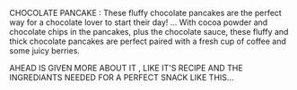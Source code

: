 CHOCOLATE PANCAKE :
These fluffy chocolate pancakes are the perfect way for a chocolate lover to start their day! ... With cocoa powder and chocolate chips in the pancakes, plus the chocolate sauce, these fluffy and thick chocolate pancakes are perfect paired with a fresh cup of coffee and some juicy berries.

AHEAD IS GIVEN MORE ABOUT IT , LIKE IT'S RECIPE AND THE INGREDIANTS NEEDED FOR A PERFECT SNACK LIKE THIS...